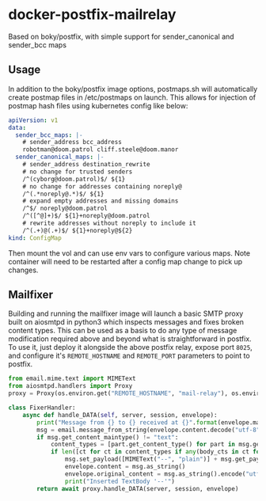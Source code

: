 # docker-postfix-mailrelay
Based on boky/postfix, with simple support for sender_canonical and sender_bcc maps

## Usage
In addition to the boky/postfix image options, postmaps.sh will automatically create postmap files in /etc/postmaps on launch. This allows for injection of postmap hash files using kubernetes config like below:

```yaml
apiVersion: v1
data:
  sender_bcc_maps: |-
    # sender_address bcc_address
    robotman@doom.patrol cliff.steele@doom.manor
  sender_canonical_maps: |-
    # sender_address destination_rewrite
    # no change for trusted senders
    /^(cyborg@doom.patrol)$/ ${1}
    # no change for addresses containing noreply@
    /^(.*noreply@.*)$/ ${1}
    # expand empty addresses and missing domains
    /^$/ noreply@doom.patrol
    /^([^@]+)$/ ${1}+noreply@doom.patrol
    # rewrite addresses without noreply to include it
    /^(.+)@(.+)$/ ${1}+noreply@${2}
kind: ConfigMap
```
Then mount the vol and can use env vars to configure various maps. Note container will need to be restarted after a config map change to pick up changes.

## Mailfixer
Building and running the mailfixer image will launch a basic SMTP proxy built on aiosmtpd in python3 which inspects messages and fixes broken content types. This can be used as a basis to do any type of message modification required above and beyond what is straightforward in postfix. To use it, just deploy it alongside the above postfix relay, expose port `8025`, and configure it's `REMOTE_HOSTNAME` and `REMOTE_PORT` parameters to point to postfix.

```python
from email.mime.text import MIMEText
from aiosmtpd.handlers import Proxy
proxy = Proxy(os.environ.get("REMOTE_HOSTNAME", "mail-relay"), os.environ.get("REMOTE_PORT", 587))

class FixerHandler:
    async def handle_DATA(self, server, session, envelope):
        print("Message from {} to {} received at {}".format(envelope.mail_from, envelope.rcpt_tos, datetime.now().isoformat()))
        msg = email.message_from_string(envelope.content.decode("utf-8"))
        if msg.get_content_maintype() != "text":
            content_types = [part.get_content_type() for part in msg.get_payload()]
            if len([ct for ct in content_types if any(body_cts in ct for body_cts in ["plain", "html"])]) == 0:
                msg.set_payload([MIMEText("--", "plain")] + msg.get_payload())
                envelope.content = msg.as_string()
                envelope.original_content = msg.as_string().encode("utf-8")
                print("Inserted TextBody '--'")
        return await proxy.handle_DATA(server, session, envelope)
```
